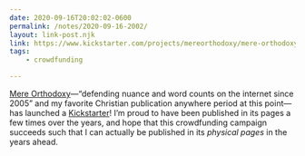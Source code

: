 ```yaml
---
date: 2020-09-16T20:02:02-0600
permalink: /notes/2020-09-16-2002/
layout: link-post.njk
link: https://www.kickstarter.com/projects/mereorthodoxy/mere-orthodoxy/description
tags:
    - crowdfunding

---
```


[Mere Orthodoxy]—“defending nuance and word counts on the internet since 2005” and my favorite Christian publication anywhere period at this point—has launched a [Kickstarter]({{link}})! I’m proud to have been published in its pages a few times over the years, and hope that this crowdfunding campaign succeeds such that I can actually be published in its *physical pages* in the years ahead.

[Mere Orthodoxy]: https://mereorthodoxy.com
